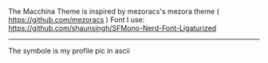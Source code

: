 
The Macchina Theme is inspired by mezoracs's mezora theme ( https://github.com/mezoracs )
Font I use: https://github.com/shaunsingh/SFMono-Nerd-Font-Ligaturized

---

The symbole is my profile pic in ascii
